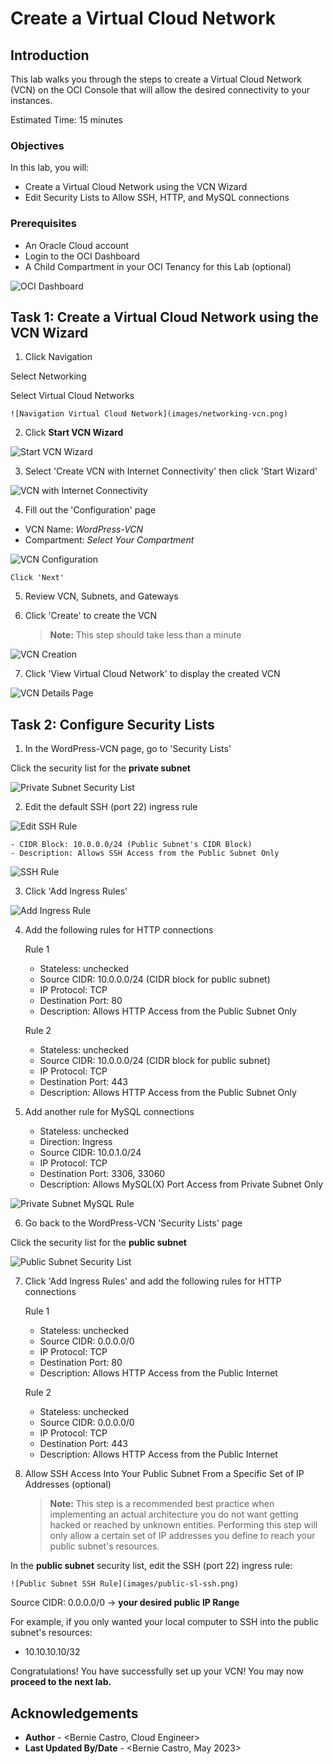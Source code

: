 # Create a Virtual Cloud Network

## Introduction

This lab walks you through the steps to create a Virtual Cloud Network (VCN) on the OCI Console that will allow the desired connectivity to your instances.

Estimated Time: 15 minutes

### Objectives

In this lab, you will:
* Create a Virtual Cloud Network using the VCN Wizard
* Edit Security Lists to Allow SSH, HTTP, and MySQL connections

### Prerequisites

* An Oracle Cloud account
* Login to the OCI Dashboard
* A Child Compartment in your OCI Tenancy for this Lab (optional)


![OCI Dashboard](images/oci-dashboard.png)



## Task 1: Create a Virtual Cloud Network using the VCN Wizard

1. Click Navigation



  Select Networking



  Select Virtual Cloud Networks

	![Navigation Virtual Cloud Network](images/networking-vcn.png)

2. Click **Start VCN Wizard**

  ![Start VCN Wizard](images/start-vcn-wizard.png)

3. Select 'Create VCN with Internet Connectivity' then click 'Start Wizard'

  ![VCN with Internet Connectivity](images/vcn-wiz-int-conn.png)

4. Fill out the 'Configuration' page
  * VCN Name: *WordPress-VCN*
  * Compartment: *Select Your Compartment*

  ![VCN Configuration](images/vcn-config.png)



    Click 'Next'

5. Review VCN, Subnets, and Gateways

6. Click 'Create' to create the VCN
	> **Note:** This step should take less than a minute

  ![VCN Creation](images/vcn-creation.png)

7. Click 'View Virtual Cloud Network' to display the created VCN

  ![VCN Details Page](images/vcn-details-page.png)


## Task 2: Configure Security Lists

1. In the WordPress-VCN page, go to 'Security Lists'



  Click the security list for the **private subnet**

  ![Private Subnet Security List](images/security-list-private-subnet.png)

2. Edit the default SSH (port 22) ingress rule

  ![Edit SSH Rule](images/private-sl-ssh-edit.png)



    - CIDR Block: 10.0.0.0/24 (Public Subnet's CIDR Block)
    - Description: Allows SSH Access from the Public Subnet Only

  ![SSH Rule](images/private-sl-ssh.png)

3. Click 'Add Ingress Rules'

  ![Add Ingress Rule](images/private-sl-add-ingress.png)

4. Add the following rules for HTTP connections


    Rule 1
    - Stateless: unchecked
    - Source CIDR: 10.0.0.0/24 (CIDR block for public subnet)
    - IP Protocol: TCP
    - Destination Port: 80
    - Description: Allows HTTP Access from the Public Subnet Only



    Rule 2
    - Stateless: unchecked
    - Source CIDR: 10.0.0.0/24 (CIDR block for public subnet)
    - IP Protocol: TCP
    - Destination Port: 443
    - Description: Allows HTTP Access from the Public Subnet Only

5. Add another rule for MySQL connections



    - Stateless: unchecked
    - Direction: Ingress
    - Source CIDR: 10.0.1.0/24
    - IP Protocol: TCP
    - Destination Port: 3306, 33060
    - Description: Allows MySQL(X) Port Access from Private Subnet Only

  ![Private Subnet MySQL Rule](images/private-sl-mysql.png)


6. Go back to the WordPress-VCN 'Security Lists' page



  Click the security list for the **public subnet**



  ![Public Subnet Security List](images/security-list-public-subnet.png)

7. Click 'Add Ingress Rules' and add the following rules for HTTP connections



    Rule 1
    - Stateless: unchecked
    - Source CIDR: 0.0.0.0/0
    - IP Protocol: TCP
    - Destination Port: 80
    - Description: Allows HTTP Access from the Public Internet



    Rule 2
    - Stateless: unchecked
    - Source CIDR: 0.0.0.0/0
    - IP Protocol: TCP
    - Destination Port: 443
    - Description: Allows HTTP Access from the Public Internet

8. Allow  SSH Access Into Your Public Subnet From a Specific Set of IP Addresses (optional)
    > **Note:** This step is a recommended best practice when implementing an actual architecture you do not want getting hacked or reached by unknown entities. Performing this step will only allow a certain set of IP addresses you define to reach your public subnet's resources.



  In the **public subnet** security list, edit the SSH (port 22) ingress rule:

    ![Public Subnet SSH Rule](images/public-sl-ssh.png)



  Source CIDR: 0.0.0.0/0 -> **your desired public IP Range**



  For example, if you only wanted your local computer to SSH into the public subnet's resources:
   - 10.10.10.10/32

Congratulations! You have successfully set up your VCN! You may now **proceed to the next lab.**

## Acknowledgements
* **Author** - <Bernie Castro, Cloud Engineer>
* **Last Updated By/Date** - <Bernie Castro, May 2023>
